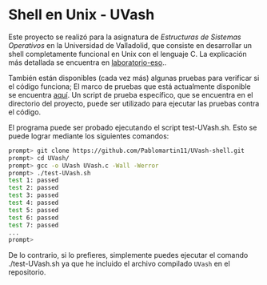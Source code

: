 # Shell en Unix - UVash
Este proyecto se realizó para la asignatura de *Estructuras de Sistemas Operativos* en la Universidad de Valladolid, que consiste en desarrollar un shell completamente funcional en Unix con el lenguaje C. La explicación más detallada se encuentra en [laboratorio-eso](https://github.com/bsahelices/laboratorio-eso/tree/master/Practica2)..

También están disponibles (cada vez más) algunas pruebas para verificar si el código funciona; El marco de pruebas que está actualmente disponible se encuentra [aquí](https://github.com/remzi-arpacidusseau/ostep-projects/tree/master/tester). Un script de prueba específico, que se encuentra en el directorio del proyecto, puede ser utilizado para ejecutar las pruebas contra el código.

El programa puede ser probado ejecutando el script test-UVash.sh. Esto se puede lograr mediante los siguientes comandos:
```sh
prompt> git clone https://github.com/Pablomartin11/UVash-shell.git
prompt> cd UVash/
prompt> gcc -o UVash UVash.c -Wall -Werror
prompt> ./test-UVash.sh
test 1: passed
test 2: passed
test 3: passed
test 4: passed
test 5: passed
test 6: passed
test 7: passed
...
prompt> 
```
De lo contrario, si lo prefieres, simplemente puedes ejecutar el comando ./test-UVash.sh ya que he incluido el archivo compilado ```UVash``` en el repositorio.

